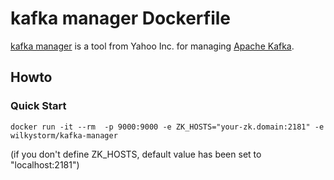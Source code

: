 # kafka manager Dockerfile
[kafka manager](https://github.com/yahoo/kafka-manager) is a tool from Yahoo Inc. for managing [Apache Kafka](http://kafka.apache.org).

## Howto
### Quick Start
```
docker run -it --rm  -p 9000:9000 -e ZK_HOSTS="your-zk.domain:2181" -e wilkystorm/kafka-manager
```
(if you don't define ZK_HOSTS, default value has been set to "localhost:2181")
